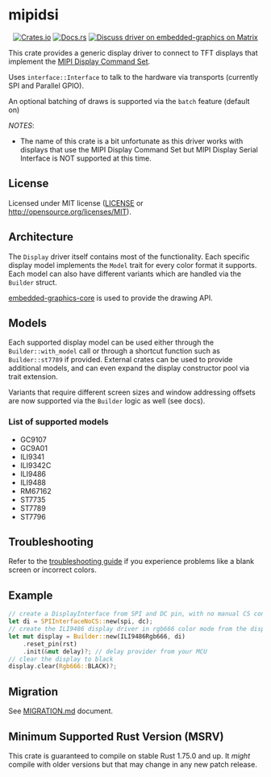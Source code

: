 # mipidsi

<p align="center">
    <a href="https://crates.io/crates/mipidsi"><img src="https://img.shields.io/crates/v/mipidsi.svg" alt="Crates.io"></a>
    <a href="https://docs.rs/mipidsi"><img src="https://docs.rs/mipidsi/badge.svg" alt="Docs.rs"></a>
    <a href="https://matrix.to/#/#rust-embedded-graphics:matrix.org"><img src="https://img.shields.io/matrix/rust-embedded-graphics:matrix.org" alt="Discuss driver on embedded-graphics on Matrix"></a>
</p>

This crate provides a generic display driver to connect to TFT displays
that implement the [MIPI Display Command Set](https://www.mipi.org/specifications/display-command-set).

Uses `interface::Interface` to talk to the hardware via transports (currently SPI and Parallel GPIO).

An optional batching of draws is supported via the `batch` feature (default on)

_NOTES_:

- The name of this crate is a bit unfortunate as this driver works with displays that use the MIPI Display Command Set but MIPI Display Serial Interface is NOT supported at this time.

## License

Licensed under MIT license ([LICENSE](LICENSE) or http://opensource.org/licenses/MIT).

## Architecture

The `Display` driver itself contains most of the functionality. Each specific display model implements the `Model` trait for every color format it supports. Each model can also have different variants which are handled via the `Builder` struct.

[embedded-graphics-core](https://crates.io/crates/embedded-graphics-core) is used to provide the drawing API.

## Models

Each supported display model can be used either through the `Builder::with_model` call or through a shortcut function such as `Builder::st7789` if provided. External crates can be used to provide additional models, and can even expand the display constructor pool via trait extension.

Variants that require different screen sizes and window addressing offsets are now supported via the `Builder` logic as well (see docs).

### List of supported models

- GC9107
- GC9A01
- ILI9341
- ILI9342C
- ILI9486
- ILI9488
- RM67162
- ST7735
- ST7789
- ST7796

## Troubleshooting

Refer to the [troubleshooting guide](https://github.com/almindor/mipidsi/blob/master/docs/TROUBLESHOOTING.md) if you experience problems like a blank screen or incorrect colors.

## Example

```rust
// create a DisplayInterface from SPI and DC pin, with no manual CS control
let di = SPIInterfaceNoCS::new(spi, dc);
// create the ILI9486 display driver in rgb666 color mode from the display interface and use a HW reset pin during init
let mut display = Builder::new(ILI9486Rgb666, di)
    .reset_pin(rst)
    .init(&mut delay)?; // delay provider from your MCU
// clear the display to black
display.clear(Rgb666::BLACK)?;
```
## Migration

See [MIGRATION.md](../docs/MIGRATION.md) document.

## Minimum Supported Rust Version (MSRV)

This crate is guaranteed to compile on stable Rust 1.75.0 and up. It _might_
compile with older versions but that may change in any new patch release.
